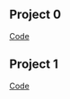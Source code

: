 ## Project 0

[Code](p0/gth773s/phase0-gth773s/ProjectZero.cpp)

## Project 1

[Code](p1/gth773s/phase1-gth773s)
